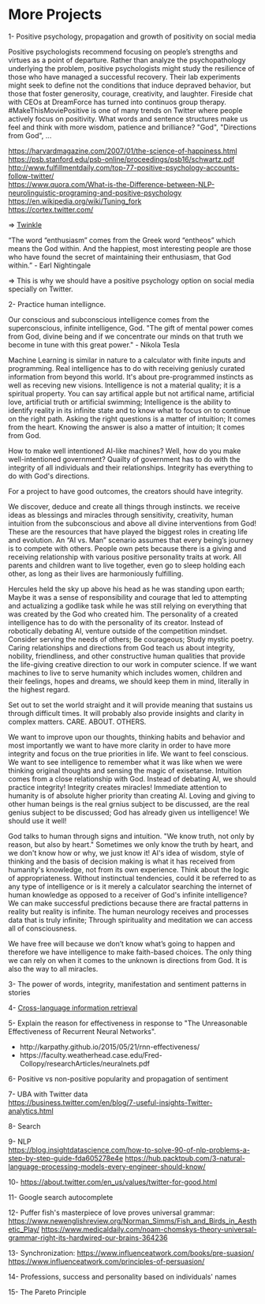 # More Projects

1- Positive psychology, propagation and growth of positivity on social media

Positive psychologists recommend focusing on people’s strengths and virtues as a point of departure. Rather than analyze the psychopathology underlying the problem, positive psychologists might study the resilience of those who have managed a successful recovery. Their lab experiments might seek to define not the conditions that induce depraved behavior, but those that foster generosity, courage, creativity, and laughter. Fireside chat with CEOs at DreamForce has turned into continuos group therapy. #MakeThisMoviePositive is one of many trends on Twitter where people actively focus on positivity. What words and sentence structures make us feel and think with more wisdom, patience and brilliance? "God", "Directions from God", ...

https://harvardmagazine.com/2007/01/the-science-of-happiness.html</br>
https://psb.stanford.edu/psb-online/proceedings/psb16/schwartz.pdf</br>
http://www.fulfillmentdaily.com/top-77-positive-psychology-accounts-follow-twitter/</br>
https://www.quora.com/What-is-the-Difference-between-NLP-neurolinguistic-programing-and-positive-psychology</br>
https://en.wikipedia.org/wiki/Tuning_fork</br>
https://cortex.twitter.com/</br>

=> <a href="https://github.com/minoobeyzavi/Twinkle">Twinkle</a>

“The word “enthusiasm” comes from the Greek word “entheos” which means the God within. And the happiest, most interesting people are those who have found the secret of maintaining their enthusiasm, that God within.” - Earl Nightingale

=> This is why we should have a positive psychology option on social media specially on Twitter.

2- Practice human intellignce.

Our conscious and subconscious intelligence comes from the superconscious, infinite intelligence, God. "The gift of mental power comes from God, divine being and if we concentrate our minds on that truth we become in tune with this great power." - Nikola Tesla

Machine Learning is similar in nature to a calculator with finite inputs and programming. Real intelligence has to do with receiving geniusly curated information from beyond this world. It's about pre-programmed instincts as well as receving new visions. Intelligence is not a material quality; it is a spiritual property. You can say artifical apple but not artifical name, artificial love, artificial truth or artificial swimming; Intelligence is the ability to identify reality in its infinite state and to know what to focus on to continue on the right path. Asking the right questions is a matter of intuition; It comes from the heart. Knowing the answer is also a matter of intuition; It comes from God.

How to make well intentioned AI-like machines? Well, how do you make well-intentioned government? Quailty of government has to do with the integrity of all individuals and their relationships. Integrity has everything to do with God's directions.

For a project to have good outcomes, the creators should have integrity.

We discover, deduce and create all things through instincts. we receive ideas as blessings and miracles through sensitivity, creativity, human intuition from the subconscious and above all divine interventions from God! These are the resources that have played the biggest roles in creating life and evolution. An “AI vs. Man” scenario assumes that every being’s journey is to compete with others. People own pets because there is a giving and receiving relationship with various positive personality traits at work. All parents and children want to live together, even go to sleep holding each other, as long as their lives are harmoniously fulfilling.

Hercules held the sky up above his head as he was standing upon earth; Maybe it was a sense of responsibility and courage that led to attempting and actualizing a godlike task while he was still relying on everything that was created by the God who created him. The personality of a created intelligence has to do with the personality of its creator. Instead of robotically debating AI, venture outside of the competition mindset. Consider serving the needs of others; Be courageous; Study mystic poetry. Caring relationships and directions from God teach us about integrity, nobility, friendliness, and other constructive human qualities that provide the life-giving creative direction to our work in computer science. If we want machines to live to serve humanity which includes women, children and their feelings, hopes and dreams, we should keep them in mind, literally in the highest regard.

Set out to set the world straight and it will provide meaning that sustains us through difficult times. It will probably also provide insights and clarity in complex matters. CARE. ABOUT. OTHERS.

We want to improve upon our thoughts, thinking habits and behavior and most importantly we want to have more clarity in order to have more integrity and focus on the true priorities in life. We want to feel conscious. We want to see intelligence to remember what it was like when we were thinking original thoughts and sensing the magic of exisetanse. Intuition comes from a close relationship with God. Instead of debating AI, we should practice integrity! Integrity creates miracles! Immediate attention to humanity is of absolute higher priority than creating AI. Loving and giving to other human beings is the real grnius subject to be discussed, are the real genius subject to be discussed; God has already given us intelligence! We should use it well!

God talks to human through signs and intuition. "We know truth, not only by reason, but also by heart." Sometimes we only know the truth by heart, and we don't know how or why, we just know it! AI's idea of wisdom, style of thinking and the basis of decision making is what it has received from humanity's knowledge, not from its own experience. Think about the logic of appropriateness. Without instinctual tendencies, could it be referred to as any type of intelligence or is it merely a calculator searching the internet of human knowledge as opposed to a receiver of God's infinite intelligence? We can make successful predictions because there are fractal patterns in reality but reality is infinite. The human neurology receives and processes data that is truly infinite; Through spirituality and meditation we can access all of consciousness.

We have free will because we don’t know what’s going to happen and therefore we have intelligence to make faith-based choices. The only thing we can rely on when it comes to the unknown is directions from God. It is also the way to all miracles.

3- The power of words, integrity, manifestation and sentiment patterns in stories


4- <a href="https://en.wikipedia.org/wiki/Cross-language_information_retrieval">Cross-language information retrieval</a>


5- Explain the reason for effectiveness in response to "The Unreasonable Effectiveness of Recurrent Neural Networks".
<ul>
  <li>http://karpathy.github.io/2015/05/21/rnn-effectiveness/</li>
  <li>https://faculty.weatherhead.case.edu/Fred-Collopy/researchArticles/neuralnets.pdf</li></ul>


6- Positive vs non-positive popularity and propagation of sentiment

7- UBA with Twitter data</br>
https://business.twitter.com/en/blog/7-useful-insights-Twitter-analytics.html

8- Search

9- NLP</br>
https://blog.insightdatascience.com/how-to-solve-90-of-nlp-problems-a-step-by-step-guide-fda605278e4e
https://hub.packtpub.com/3-natural-language-processing-models-every-engineer-should-know/

10- https://about.twitter.com/en_us/values/twitter-for-good.html

11- Google search autocomplete

12- Puffer fish's masterpiece of love proves universal grammar: https://www.newenglishreview.org/Norman_Simms/Fish_and_Birds_in_Aesthetic_Play/
https://www.medicaldaily.com/noam-chomskys-theory-universal-grammar-right-its-hardwired-our-brains-364236

13- Synchronization: https://www.influenceatwork.com/books/pre-suasion/</br>
https://www.influenceatwork.com/principles-of-persuasion/

14- Professions, success and personality based on individuals' names

15- The Pareto Principle
